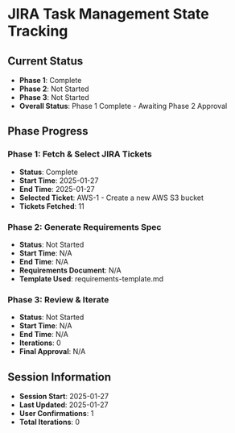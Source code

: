 # JIRA Task Management State Tracking

## Current Status

- **Phase 1**: Complete
- **Phase 2**: Not Started
- **Phase 3**: Not Started
- **Overall Status**: Phase 1 Complete - Awaiting Phase 2 Approval

## Phase Progress

### Phase 1: Fetch & Select JIRA Tickets

- **Status**: Complete
- **Start Time**: 2025-01-27
- **End Time**: 2025-01-27
- **Selected Ticket**: AWS-1 - Create a new AWS S3 bucket
- **Tickets Fetched**: 11

### Phase 2: Generate Requirements Spec

- **Status**: Not Started
- **Start Time**: N/A
- **End Time**: N/A
- **Requirements Document**: N/A
- **Template Used**: requirements-template.md

### Phase 3: Review & Iterate

- **Status**: Not Started
- **Start Time**: N/A
- **End Time**: N/A
- **Iterations**: 0
- **Final Approval**: N/A

## Session Information

- **Session Start**: 2025-01-27
- **Last Updated**: 2025-01-27
- **User Confirmations**: 1
- **Total Iterations**: 0
